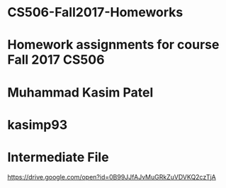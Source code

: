 # CS506-Fall2017-Homeworks

# Homework assignments for course Fall 2017 CS506

# Muhammad Kasim Patel
# kasimp93
# Intermediate File
https://drive.google.com/open?id=0B99JJfAJvMuGRkZuVDVKQ2czTjA

